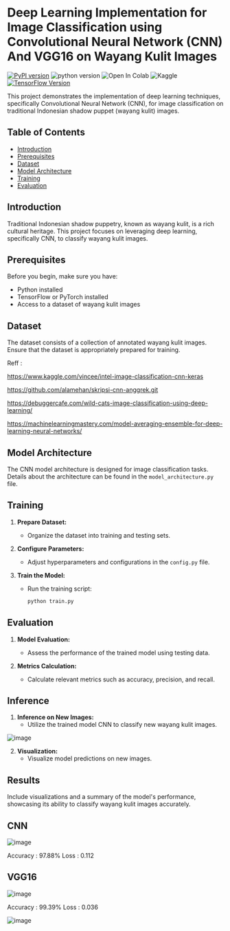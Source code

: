 # Deep Learning Implementation for Image Classification using Convolutional Neural Network (CNN) And  VGG16 on Wayang Kulit Images

[![PyPI version](https://badge.fury.io/py/colabcode.svg)](https://badge.fury.io/py/colabcode)
![python version](https://img.shields.io/badge/python-3.6%2C3.7%2C3.8-blue?logo=python)
![Open In Colab](https://colab.research.google.com/assets/colab-badge.svg)
![Kaggle](https://img.shields.io/badge/Kaggle-Dataset-blue.svg)
[![TensorFlow Version](https://img.shields.io/badge/TensorFlow-2.x-orange.svg)](https://www.tensorflow.org/)

This project demonstrates the implementation of deep learning techniques, specifically Convolutional Neural Network (CNN), for image classification on traditional Indonesian shadow puppet (wayang kulit) images.

## Table of Contents
- [Introduction](#introduction)
- [Prerequisites](#prerequisites)
- [Dataset](#dataset)
- [Model Architecture](#model-architecture)
- [Training](#training)
- [Evaluation](#evaluation)

## Introduction

Traditional Indonesian shadow puppetry, known as wayang kulit, is a rich cultural heritage. This project focuses on leveraging deep learning, specifically CNN, to classify wayang kulit images.

## Prerequisites

Before you begin, make sure you have:
- Python installed
- TensorFlow or PyTorch installed
- Access to a dataset of wayang kulit images

## Dataset

The dataset consists of a collection of annotated wayang kulit images. Ensure that the dataset is appropriately prepared for training.

Reff :

https://www.kaggle.com/vincee/intel-image-classification-cnn-keras

https://github.com/alamehan/skripsi-cnn-anggrek.git

https://debuggercafe.com/wild-cats-image-classification-using-deep-learning/

https://machinelearningmastery.com/model-averaging-ensemble-for-deep-learning-neural-networks/

## Model Architecture

The CNN model architecture is designed for image classification tasks. Details about the architecture can be found in the `model_architecture.py` file.

## Training

1. **Prepare Dataset:**
    - Organize the dataset into training and testing sets.

2. **Configure Parameters:**
    - Adjust hyperparameters and configurations in the `config.py` file.

3. **Train the Model:**
    - Run the training script:
      ```bash
      python train.py
      ```

## Evaluation

1. **Model Evaluation:**
    - Assess the performance of the trained model using testing data.

2. **Metrics Calculation:**
    - Calculate relevant metrics such as accuracy, precision, and recall.

## Inference

1. **Inference on New Images:**
    - Utilize the trained model CNN to classify new wayang kulit images.

![image](https://github.com/reygaferdiansyah/Deep_Learning_Classification_CNN/assets/54634029/cdf2db19-ff23-4749-8baf-fc6bee14e890)

2. **Visualization:**
    - Visualize model predictions on new images.

## Results

Include visualizations and a summary of the model's performance, showcasing its ability to classify wayang kulit images accurately.

## CNN
![image](https://github.com/reygaferdiansyah/Deep_Learning_Classification_CNN/assets/54634029/cac7ec56-abbe-426a-9586-030cbe2a3465)

Accuracy : 97.88%
Loss     : 0.112

## VGG16
![image](https://github.com/reygaferdiansyah/Deep_Learning_Classification_CNN/assets/54634029/12997449-2006-4150-be8e-14bafbb8ca86)

Accuracy : 99.39%
Loss     : 0.036

![image](https://github.com/reygaferdiansyah/Deep_Learning_Classification_CNN/assets/54634029/f7f16c4b-c7c0-443e-8716-050d9e89c788)




